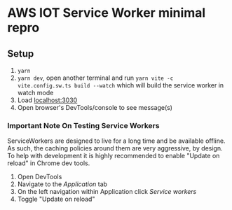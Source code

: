 # AWS IOT Service Worker minimal repro

## Setup
1. `yarn`
2. `yarn dev`, open another terminal and run `yarn vite -c vite.config.sw.ts build --watch` which will build the service worker in watch mode
3. Load [localhost:3030](http://localhost:3030)
4. Open browser's DevTools/console to see message(s)

### Important Note On Testing Service Workers
ServiceWorkers are designed to live for a long time and be available offline.  As such, the caching policies around them are very aggressive, by design.  To help with development it is highly recommended to enable "Update on reload" in Chrome dev tools.

1. Open DevTools
2. Navigate to the _Application_ tab
3. On the left navigation within Application click _Service workers_
4. Toggle "Update on reload"

